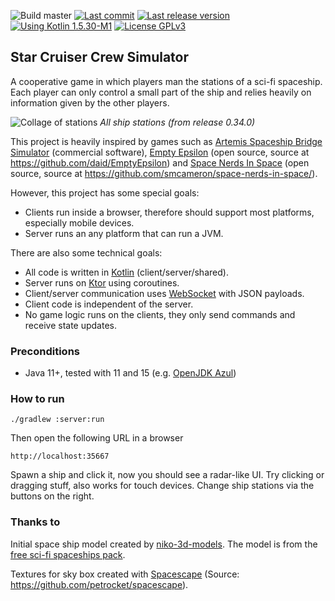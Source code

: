 ![Build master](https://github.com/weaselflink/star-cruiser/workflows/Build%20master/badge.svg) 
[![Last commit](https://img.shields.io/github/last-commit/weaselflink/star-cruiser)](https://github.com/weaselflink/star-cruiser/commits/master)
[![Last release version](https://img.shields.io/github/v/release/weaselflink/star-cruiser)](https://github.com/weaselflink/star-cruiser/releases/latest)
[![Using Kotlin 1.5.30-M1](https://img.shields.io/badge/kotlin-1.5.30--M1-blue)](https://blog.jetbrains.com/kotlin/2021/06/kotlin-1-5-20-released/)
[![License GPLv3](https://img.shields.io/github/license/weaselflink/star-cruiser)](https://github.com/weaselflink/star-cruiser/blob/master/LICENSE)

## Star Cruiser Crew Simulator

A cooperative game in which players man the stations of a sci-fi spaceship. Each player can only
control a small part of the ship and relies heavily on information given by the other players.

![Collage of stations](docs/collage-0.34.0.png)
*All ship stations (from release 0.34.0)*

This project is heavily inspired by games such as 
[Artemis Spaceship Bridge Simulator](https://artemisspaceshipbridge.com/) (commercial software), 
[Empty Epsilon](https://daid.github.io/EmptyEpsilon/) (open source, source at https://github.com/daid/EmptyEpsilon)
and [Space Nerds In Space](https://smcameron.github.io/space-nerds-in-space/) 
(open source, source at https://github.com/smcameron/space-nerds-in-space/).

However, this project has some special goals:
* Clients run inside a browser, therefore should support most platforms, especially mobile devices.
* Server runs an any platform that can run a JVM.

There are also some technical goals:
* All code is written in [Kotlin](https://kotlinlang.org/) (client/server/shared).
* Server runs on [Ktor](https://ktor.io/servers/index.html) using coroutines.
* Client/server communication uses [WebSocket](https://javascript.info/websocket) with JSON payloads.
* Client code is independent of the server.
* No game logic runs on the clients, they only send commands and receive state updates.

### Preconditions

* Java 11+, tested with 11 and 15 (e.g. [OpenJDK Azul](https://www.azul.com/downloads/zulu-community/?version=java-15-mts&package=jdk))

### How to run

    ./gradlew :server:run
    
Then open the following URL in a browser

    http://localhost:35667

Spawn a ship and click it, now you should see a radar-like UI.
Try clicking or dragging stuff, also works for touch devices.
Change ship stations via the buttons on the right.

### Thanks to

Initial space ship model created by [niko-3d-models](https://niko-3d-models.itch.io). 
The model is from the [free sci-fi spaceships pack](https://niko-3d-models.itch.io/free-sc-fi-spaceships-pack).

Textures for sky box created with [Spacescape](http://wwwtyro.github.io/space-3d) 
(Source: https://github.com/petrocket/spacescape).
